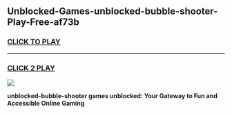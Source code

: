 
## Unblocked-Games-unblocked-bubble-shooter-Play-Free-af73b
<h3>
<a href="https://premium76.site?title=unblocked-bubble-shooter&ref=21A">CLICK TO PLAY</a></h3>
<hr>

<h3>
<a href="https://premium76.site?title=unblocked-bubble-shooter&ref=21A">CLICK 2 PLAY</a>
  
</h3>

<a href="https://premium76.site?title=unblocked-bubble-shooter&ref=21A"><img src="https://clearcache.store/games.png"></a>


**unblocked-bubble-shooter games unblocked: Your Gateway to Fun and Accessible Online Gaming**
